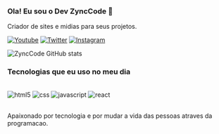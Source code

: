### Ola! Eu sou o Dev ZyncCode 👋
Criador de sites e midias para seus projetos.

[![Youtube](https://img.shields.io/badge/YouTube-FF0000?style=for-the-badge&logo=youtube&logoColor=white)](www.youtube.com/@ZyncCode)
[![Twitter](https://img.shields.io/badge/Twitter-1DA1F2?style=for-the-badge&logo=twitter&logoColor=white)](www.youtube.com/zynccode)
[![Instagram](https://img.shields.io/badge/Instagram-E4405F?style=for-the-badge&logo=instagram&logoColor=white)](www.instagram.com/zynccode)

![ZyncCode GitHub stats](https://github-readme-stats.vercel.app/api?username=zynccode&show_icons=true&theme=dracula)

### Tecnologias que eu uso no meu dia

<div style="display: inline_block"><br/>
    <img alt="html5" src="https://img.shields.io/badge/HTML5-E34F26?style=for-the-badge&logo=html5&logoColor=white" />
    <img alt="css" src="https://img.shields.io/badge/CSS3-1572B6?style=for-the-badge&logo=css3&logoColor=white" />
    <img alt="javascript" src="https://img.shields.io/badge/JavaScript-F7DF1E?style=for-the-badge&logo=javascript&logoColor=black" />
    <img alt="react" src="https://img.shields.io/badge/React-20232A?style=for-the-badge&logo=react&logoColor=61DAFB" />

</div><br/>

Apaixonado por tecnologia e por mudar a vida das pessoas atraves da programacao.
